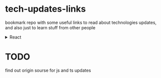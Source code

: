 # tech-updates-links
bookmark repo with some useful links to read about technologies updates, and also just to learn stuff from other people



<details>
  <summary>React</summary>
  
  hello
  
  
</details>


# TODO

find out origin sourse for js and ts updates
